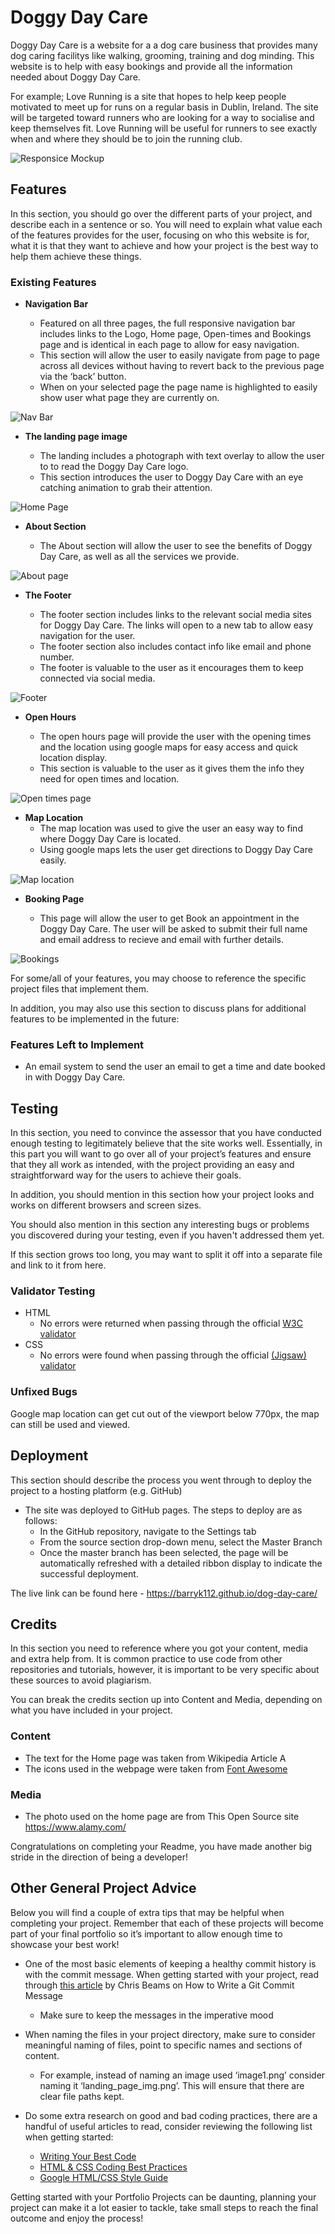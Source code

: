 # Doggy Day Care

Doggy Day Care is a website for a a dog care business that provides many dog caring facilitys like walking, grooming, training and dog minding. This website is to help with easy bookings and provide all the information needed about Doggy Day Care. 

For example; Love Running is a site that hopes to help keep people motivated to meet up for runs on a regular basis in Dublin, Ireland. The site will be targeted toward runners who are looking for a way to socialise and keep themselves fit. Love Running will be useful for runners to see exactly when and where they should be to join the running club. 

![Responsice Mockup](assets/css/images/viewports-image.png)

## Features 

In this section, you should go over the different parts of your project, and describe each in a sentence or so. You will need to explain what value each of the features provides for the user, focusing on who this website is for, what it is that they want to achieve and how your project is the best way to help them achieve these things.

### Existing Features

- __Navigation Bar__

  - Featured on all three pages, the full responsive navigation bar includes links to the Logo, Home page, Open-times and Bookings page and is identical in each page to allow for easy navigation.
  - This section will allow the user to easily navigate from page to page across all devices without having to revert back to the previous page via the ‘back’ button. 
  - When on your selected page the page name is highlighted to easily show user what page they are currently on.

![Nav Bar](assets/css/images/nav-bar.png)

- __The landing page image__

  - The landing includes a photograph with text overlay to allow the user to to read the Doggy Day Care logo. 
  - This section introduces the user to Doggy Day Care with an eye catching animation to grab their attention.

![Home Page](assets/css/images/homepage-image.png)

- __About Section__

  - The About section will allow the user to see the benefits of Doggy Day Care, as well as all the services we provide. 
 

![About page](assets/css/images/about-image.png)
 

- __The Footer__ 

  - The footer section includes links to the relevant social media sites for Doggy Day Care. The links will open to a new tab to allow easy navigation for the user. 
  - The footer section also includes contact info like email and phone number.
  - The footer is valuable to the user as it encourages them to keep connected via social media.

![Footer](assets/css/images/footer-image.png)

- __Open Hours__

  - The open hours page will provide the user with the opening times and the location using google maps for easy access and quick location display. 
  - This section is valuable to the user as it gives them the info they need for open times and location.

![Open times page](assets/css/images/opening-times-image.png)

- __Map Location__
    - The map location was used to give the user an easy way to find where Doggy Day Care is located.
    - Using google maps lets the user get directions to Doggy Day Care easily.

![Map location](assets/css/images/map-image.png)

- __Booking Page__

  - This page will allow the user to get Book an appointment in the Doggy Day Care. The user will be asked to submit their full name and email address to recieve and email with further details. 

![Bookings](assets/css/images/Booking-page-image.png)

For some/all of your features, you may choose to reference the specific project files that implement them.

In addition, you may also use this section to discuss plans for additional features to be implemented in the future:

### Features Left to Implement

- An email system to send the user an email to get a time and date booked in with Doggy Day Care.

## Testing 

In this section, you need to convince the assessor that you have conducted enough testing to legitimately believe that the site works well. Essentially, in this part you will want to go over all of your project’s features and ensure that they all work as intended, with the project providing an easy and straightforward way for the users to achieve their goals.

In addition, you should mention in this section how your project looks and works on different browsers and screen sizes.

You should also mention in this section any interesting bugs or problems you discovered during your testing, even if you haven't addressed them yet.

If this section grows too long, you may want to split it off into a separate file and link to it from here.


### Validator Testing 

- HTML
  - No errors were returned when passing through the official [W3C validator](https://validator.w3.org/nu/?doc=https%3A%2F%2Fcode-institute-org.github.io%2Flove-running-2.0%2Findex.html)
- CSS
  - No errors were found when passing through the official [(Jigsaw) validator](https://jigsaw.w3.org/css-validator/validator?uri=https%3A%2F%2Fvalidator.w3.org%2Fnu%2F%3Fdoc%3Dhttps%253A%252F%252Fcode-institute-org.github.io%252Flove-running-2.0%252Findex.html&profile=css3svg&usermedium=all&warning=1&vextwarning=&lang=en#css)

### Unfixed Bugs

Google map location can get cut out of the viewport below 770px, the map can still be used and viewed.

## Deployment

This section should describe the process you went through to deploy the project to a hosting platform (e.g. GitHub) 

- The site was deployed to GitHub pages. The steps to deploy are as follows: 
  - In the GitHub repository, navigate to the Settings tab 
  - From the source section drop-down menu, select the Master Branch
  - Once the master branch has been selected, the page will be automatically refreshed with a detailed ribbon display to indicate the successful deployment. 

The live link can be found here - https://barryk112.github.io/dog-day-care/


## Credits 

In this section you need to reference where you got your content, media and extra help from. It is common practice to use code from other repositories and tutorials, however, it is important to be very specific about these sources to avoid plagiarism. 

You can break the credits section up into Content and Media, depending on what you have included in your project. 

### Content 

- The text for the Home page was taken from Wikipedia Article A
- The icons used in the webpage were taken from [Font Awesome](https://fontawesome.com/)

### Media

- The photo used on the home page are from This Open Source site https://www.alamy.com/


Congratulations on completing your Readme, you have made another big stride in the direction of being a developer! 

## Other General Project Advice

Below you will find a couple of extra tips that may be helpful when completing your project. Remember that each of these projects will become part of your final portfolio so it’s important to allow enough time to showcase your best work! 

- One of the most basic elements of keeping a healthy commit history is with the commit message. When getting started with your project, read through [this article](https://chris.beams.io/posts/git-commit/) by Chris Beams on How to Write  a Git Commit Message 
  - Make sure to keep the messages in the imperative mood 

- When naming the files in your project directory, make sure to consider meaningful naming of files, point to specific names and sections of content.
  - For example, instead of naming an image used ‘image1.png’ consider naming it ‘landing_page_img.png’. This will ensure that there are clear file paths kept. 

- Do some extra research on good and bad coding practices, there are a handful of useful articles to read, consider reviewing the following list when getting started:
  - [Writing Your Best Code](https://learn.shayhowe.com/html-css/writing-your-best-code/)
  - [HTML & CSS Coding Best Practices](https://medium.com/@inceptiondj.info/html-css-coding-best-practice-fadb9870a00f)
  - [Google HTML/CSS Style Guide](https://google.github.io/styleguide/htmlcssguide.html#General)

Getting started with your Portfolio Projects can be daunting, planning your project can make it a lot easier to tackle, take small steps to reach the final outcome and enjoy the process! 